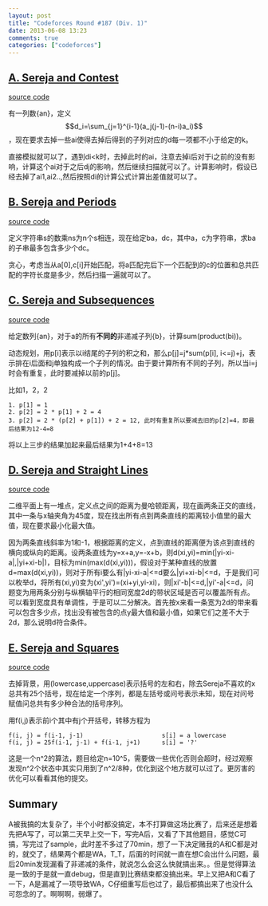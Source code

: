```yaml
---
layout: post
title: "Codeforces Round #187 (Div. 1)"
date: 2013-06-08 13:23
comments: true
categories: ["codeforces"]
---
```


[A. Sereja and Contest](http://codeforces.com/contest/314/problem/A)
-----------------------

[source code](https://github.com/delta4d/AlgoSolution/blob/master/codeforces/187/1/A.cpp)

有一列数{an}，定义$$d_i=\sum_{j=1}^{i-1}(a_j(j-1)-(n-i)a_i)$$，现在要求去掉一些ai使得去掉后得到的子列对应的d每一项都不小于给定的k。

直接模拟就可以了，遇到di\<k时，去掉此时的ai，注意去掉i后对于i之前的没有影响，计算这个ai对于之后dj的影响，然后继续扫描就可以了。计算影响时，假设已经去掉了ai1,ai2..,然后按照di的计算公式计算出差值就可以了。

[B. Sereja and Periods](http://codeforces.com/contest/314/problem/B)
-----------------------

[source code](https://github.com/delta4d/AlgoSolution/blob/master/codeforces/187/1/B.cpp)

定义字符串s的数乘ns为n个s相连，现在给定ba，dc，其中a，c为字符串，求ba的子串最多包含多少个dc。

贪心，考虑当从a[0],c[i]开始匹配，将a匹配完后下一个匹配到的c的位置和总共匹配的字符长度是多少，然后扫描一遍就可以了。

[C. Sereja and Subsequences](http://codeforces.com/contest/314/problem/C)
----------------------------

[source code](https://github.com/delta4d/AlgoSolution/blob/master/codeforces/187/1/C.cpp)

给定数列{an}，对于a的所有**不同的**非递减子列{b}，计算sum(product(bi))。

动态规划，用p[i]表示以i结尾的子列的积之和，那么p[j]=j*sum(p[i], i\<=j)+j，表示排在i后面和j单独构成一个子列的情况。由于要计算所有不同的子列，所以当i=j时会有重复，此时要减掉以前的p[j]。

比如1，2，2

	1. p[1] = 1
	2. p[2] = 2 * p[1] + 2 = 4
	3. p[2] = 2 * (p[2] + p[1]) + 2 = 12, 此时有重复所以要减去旧的p[2]=4，即最后结果为12-4=8

将以上三步的结果加起来最后结果为1+4+8=13

[D. Sereja and Straight Lines](http://codeforces.com/contest/314/problem/D)
------------------------------

[source code](https://github.com/delta4d/AlgoSolution/blob/master/codeforces/187/1/D.cpp)

二维平面上有一堆点，定义点之间的距离为曼哈顿距离，现在画两条正交的直线，其中一条与x轴夹角为45度，现在找出所有点到两条直线的距离较小值里的最大值，现在要求最小化最大值。

因为两条直线斜率为1和-1，根据距离的定义，点到直线的距离便为该点到直线的横向或纵向的距离。设两条直线为y=x+a,y=-x+b，则d(xi,yi)=min(\|yi-xi-a\|,\|yi+xi-b\|)，目标为min(max(d(xi,yi)))，假设对于某种直线的放置d=max(d(xi,yi))，则对于所有i要么有\|yi-xi-a\|<=d要么\|yi+xi-b\|<=d，于是我们可以枚举d，将所有(xi,yi)变为(xi',yi')=(xi+yi,yi-xi)，则\|xi'-b\|<=d,\|yi'-a\|<=d，问题变为用两条分别与纵横轴平行的相同宽度2d的带状区域是否可以覆盖所有点。可以看到宽度具有单调性，于是可以二分解决。首先按x来看一条宽为2d的带来看可以包含多少点，找出没有被包含的点y最大值和最小值，如果它们之差不大于2d，那么说明d符合条件。

[E. Sereja and Squares](http://codeforces.com/contest/314/problem/E)
-----------------------

[source code](https://github.com/delta4d/AlgoSolution/blob/master/codeforces/187/1/E.cpp)

去掉背景，用(lowercase,uppercase)表示括号的左和右，除去Sereja不喜欢的x总共有25个括号，现在给定一个序列，都是左括号或问号表示未知，现在对问号赋值问总共有多少种合法的括号序列。

用f(i,j)表示前i个其中有j个开括号，转移方程为

	f(i, j) = f(i-1, j-1)                      s[i] = a lowercase
	f(i, j) = 25f(i-1, j-1) + f(i-1, j+1)      s[i] = '?'

这是一个n^2的算法，题目给定n=10^5，需要做一些优化否则会超时，经过观察发现n^2个状态中其实只用到了n^2/8种，优化到这个地方就可以过了。更厉害的优化可以看看其他的提交。

Summary
-------

A被我搞的太复杂了，半个小时都没搞定，本不打算做这场比赛了，后来还是想着先把A写了，可以第二天早上交一下，写完A后，又看了下其他题目，感觉C可搞，写完过了sample，此时差不多过了70min，想了一下决定赌我的A和C都是对的，就交了，结果两个都是WA，T_T，后面的时间就一直在想C会出什么问题，最后20min发现漏看了非递减的条件，就说怎么会这么快就搞出来。。但是觉得算法是一致的于是就一直debug，但是直到比赛结束都没搞出来。早上又把A和C看了一下，A是漏减了一项导致WA，C仔细重写后也过了，最后都搞出来了也没什么可怨念的了。啊啊啊，弱爆了。
